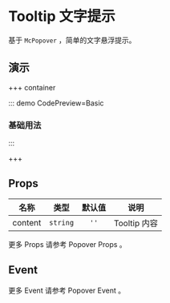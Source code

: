 # Tooltip 文字提示

基于 `McPopover` ，简单的文字悬浮提示。

## 演示

+++ container

::: demo CodePreview=Basic

### 基础用法

<Basic />
:::

+++

## Props

|  名称   |   类型   | 默认值 |     说明     |
| :-----: | :------: | :----: | :----------: |
| content | `string` |  `''`  | Tooltip 内容 |

更多 Props 请参考 <McTextLink to="Popover#props">Popover Props</McTextLink> 。

## Event

更多 Event 请参考 <McTextLink to="Popover#event">Popover Event</McTextLink> 。
